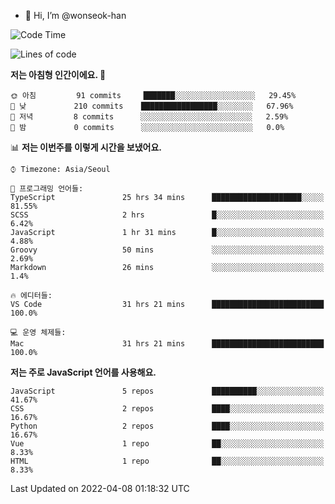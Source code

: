 - 👋 Hi, I’m @wonseok-han

<!---
wonseok-han/wonseok-han is a ✨ special ✨ repository because its `README.md` (this file) appears on your GitHub profile.
You can click the Preview link to take a look at your changes.
--->

<!--START_SECTION:waka-->
![Code Time](http://img.shields.io/badge/Code%20Time-330%20hrs%2035%20mins-blue)

![Lines of code](https://img.shields.io/badge/%EC%A0%80%EB%8A%94%20%EC%97%AC%ED%83%9C%EA%B9%8C%EC%A7%80%20-218%20Thousand%20%EC%A4%84%EC%9D%98%20%EC%BD%94%EB%93%9C%EB%A5%BC%20%EC%9E%91%EC%84%B1%ED%96%88%EC%96%B4%EC%9A%94.-blue)

**저는 아침형 인간이에요. 🐤** 

```text
🌞 아침         91 commits     ███████░░░░░░░░░░░░░░░░░░   29.45% 
🌆 낮　         210 commits    █████████████████░░░░░░░░   67.96% 
🌃 저녁         8 commits      ░░░░░░░░░░░░░░░░░░░░░░░░░   2.59% 
🌙 밤　         0 commits      ░░░░░░░░░░░░░░░░░░░░░░░░░   0.0%

```


📊 **저는 이번주를 이렇게 시간을 보냈어요.** 

```text
⌚︎ Timezone: Asia/Seoul

💬 프로그래밍 언어들: 
TypeScript               25 hrs 34 mins      ████████████████████░░░░░   81.55% 
SCSS                     2 hrs               █░░░░░░░░░░░░░░░░░░░░░░░░   6.42% 
JavaScript               1 hr 31 mins        █░░░░░░░░░░░░░░░░░░░░░░░░   4.88% 
Groovy                   50 mins             ░░░░░░░░░░░░░░░░░░░░░░░░░   2.69% 
Markdown                 26 mins             ░░░░░░░░░░░░░░░░░░░░░░░░░   1.4%

🔥 에디터들: 
VS Code                  31 hrs 21 mins      █████████████████████████   100.0%

💻 운영 체제들: 
Mac                      31 hrs 21 mins      █████████████████████████   100.0%

```

**저는 주로 JavaScript 언어를 사용해요.** 

```text
JavaScript               5 repos             ██████████░░░░░░░░░░░░░░░   41.67% 
CSS                      2 repos             ████░░░░░░░░░░░░░░░░░░░░░   16.67% 
Python                   2 repos             ████░░░░░░░░░░░░░░░░░░░░░   16.67% 
Vue                      1 repo              ██░░░░░░░░░░░░░░░░░░░░░░░   8.33% 
HTML                     1 repo              ██░░░░░░░░░░░░░░░░░░░░░░░   8.33%

```



 Last Updated on 2022-04-08 01:18:32 UTC
<!--END_SECTION:waka-->

